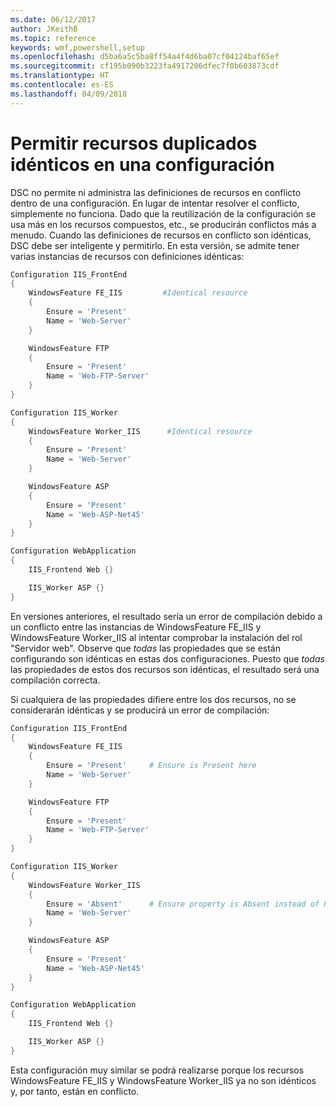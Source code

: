```yaml
---
ms.date: 06/12/2017
author: JKeithB
ms.topic: reference
keywords: wmf,powershell,setup
ms.openlocfilehash: d5ba6a5c5ba8ff54a4f4d6ba07cf04124baf65ef
ms.sourcegitcommit: cf195b090b3223fa4917206dfec7f0b603873cdf
ms.translationtype: HT
ms.contentlocale: es-ES
ms.lasthandoff: 04/09/2018
---
```

# <a name="allowing-for-identical-duplicate-resources-in-a-configuration"></a>Permitir recursos duplicados idénticos en una configuración

DSC no permite ni administra las definiciones de recursos en conflicto dentro de una configuración. En lugar de intentar resolver el conflicto, simplemente no funciona. Dado que la reutilización de la configuración se usa más en los recursos compuestos, etc., se producirán conflictos más a menudo. Cuando las definiciones de recursos en conflicto son idénticas, DSC debe ser inteligente y permitirlo. En esta versión, se admite tener varias instancias de recursos con definiciones idénticas:

```powershell
Configuration IIS_FrontEnd
{
    WindowsFeature FE_IIS         #Identical resource
    {
        Ensure = 'Present'
        Name = 'Web-Server'
    }

    WindowsFeature FTP
    {
        Ensure = 'Present'
        Name = 'Web-FTP-Server'
    }
}

Configuration IIS_Worker
{
    WindowsFeature Worker_IIS      #Identical resource
    {
        Ensure = 'Present'
        Name = 'Web-Server'
    }

    WindowsFeature ASP
    {
        Ensure = 'Present'
        Name = 'Web-ASP-Net45'
    }
}

Configuration WebApplication
{
    IIS_Frontend Web {}

    IIS_Worker ASP {}
}
```

En versiones anteriores, el resultado sería un error de compilación debido a un conflicto entre las instancias de WindowsFeature FE_IIS y WindowsFeature Worker_IIS al intentar comprobar la instalación del rol "Servidor web". Observe que *todas* las propiedades que se están configurando son idénticas en estas dos configuraciones. Puesto que *todas* las propiedades de estos dos recursos son idénticas, el resultado será una compilación correcta.

Si cualquiera de las propiedades difiere entre los dos recursos, no se considerarán idénticas y se producirá un error de compilación:

```powershell
Configuration IIS_FrontEnd
{
    WindowsFeature FE_IIS
    {
        Ensure = 'Present'     # Ensure is Present here
        Name = 'Web-Server'
    }

    WindowsFeature FTP
    {
        Ensure = 'Present'
        Name = 'Web-FTP-Server'
    }
}

Configuration IIS_Worker
{
    WindowsFeature Worker_IIS
    {
        Ensure = 'Absent'      # Ensure property is Absent instead of Present
        Name = 'Web-Server'
    }

    WindowsFeature ASP
    {
        Ensure = 'Present'
        Name = 'Web-ASP-Net45'
    }
}

Configuration WebApplication
{
    IIS_Frontend Web {}

    IIS_Worker ASP {}
}
```

Esta configuración muy similar se podrá realizarse porque los recursos WindowsFeature FE_IIS y WindowsFeature Worker_IIS ya no son idénticos y, por tanto, están en conflicto.